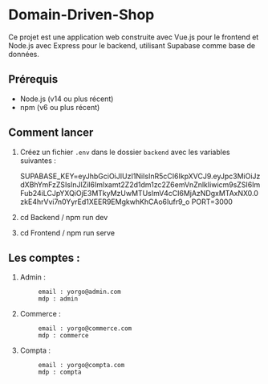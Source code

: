 # Domain-Driven-Shop

Ce projet est une application web construite avec Vue.js pour le frontend et Node.js avec Express pour le backend, utilisant Supabase comme base de données.

## Prérequis

- Node.js (v14 ou plus récent)
- npm (v6 ou plus récent)

## Comment lancer

1. Créez un fichier `.env` dans le dossier `backend` avec les variables suivantes :

   SUPABASE_KEY=eyJhbGciOiJIUzI1NiIsInR5cCI6IkpXVCJ9.eyJpc3MiOiJzdXBhYmFzZSIsInJlZiI6Imlxamt2Z2d1dm1zc2Z6emVnZnlkIiwicm9sZSI6ImFub24iLCJpYXQiOjE3MTkyMzUwMTUsImV4cCI6MjAzNDgxMTAxNX0.0zkE4hrVvi7n0YyrEd1XEER9EMgkwhKhCAo6Iufr9_o
   PORT=3000

2. cd Backend / npm run dev
3. cd Frontend / npm run serve

## Les comptes :
1. Admin : 

            email : yorgo@admin.com
            mdp : admin
2. Commerce : 

            email : yorgo@commerce.com
            mdp : commerce
3. Compta : 

            email : yorgo@compta.com
            mdp : compta

